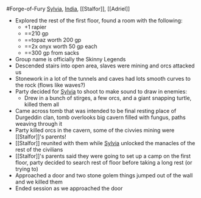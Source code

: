 #Forge-of-Fury 
[Sylvia](PCs/Past/Sylvia.md), [India](PCs/Past/India.md), [[Stalfor]], [[Adriel]]

- Explored the rest of the first floor, found a room with the following:
	- +1 rapier
	- ==210 gp
	- ==topaz worth 200 gp
	- ==2x onyx worth 50 gp each
	- ==300 gp from sacks
- Group name is officially the Skinny Legends
- Descended stairs into open area, slaves were mining and orcs attacked us
- Stonework in a lot of the tunnels and caves had lots smooth curves to the rock (flows like waves?)
- Party decided for [Sylvia](PCs/Past/Sylvia.md) to shoot to make sound to draw in enemies:
	- Drew in a bunch of stirges, a few orcs, and a giant snapping turtle, killed them all
- Came across tomb that was intended to be final resting place of Durgeddin clan, tomb overlooks big cavern filled with fungus, paths weaving through it
- Party killed orcs in the cavern, some of the civvies mining were [[Stalfor]]'s parents!
- [[Stalfor]] reunited with them while [Sylvia](PCs/Past/Sylvia.md) unlocked the manacles of the rest of the civilians
- [[Stalfor]]'s parents said they were going to set up a camp on the first floor, party decided to search rest of floor before taking a long rest (or trying to)
- Approached a door and two stone golem things jumped out of the wall and we killed them
- Ended session as we approached the door